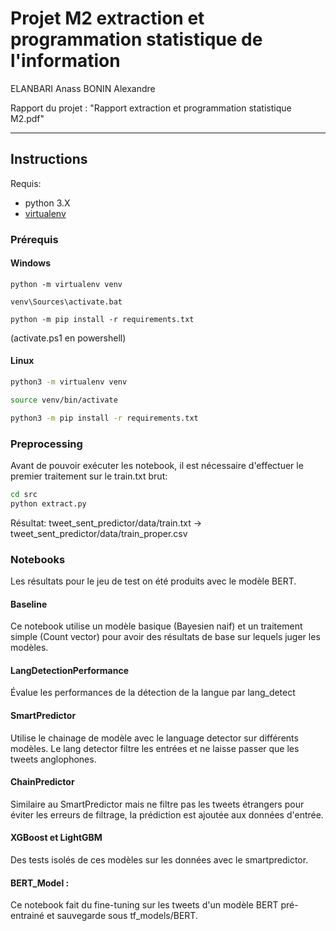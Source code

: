 # Projet M2 extraction et programmation statistique de l'information

ELANBARI Anass
BONIN Alexandre

Rapport du projet : "Rapport extraction et programmation statistique M2.pdf"

---

## Instructions

Requis: 
- python 3.X
- [virtualenv](https://pypi.org/project/virtualenv/)

### Prérequis

#### Windows

```batch
python -m virtualenv venv

venv\Sources\activate.bat

python -m pip install -r requirements.txt
```
(activate.ps1 en powershell)

#### Linux

```bash
python3 -m virtualenv venv

source venv/bin/activate

python3 -m pip install -r requirements.txt
```

### Preprocessing

Avant de pouvoir exécuter les notebook, il est nécessaire d'effectuer le premier traitement sur le train.txt brut:

```bash
cd src
python extract.py
```

Résultat:
tweet_sent_predictor/data/train.txt -> tweet_sent_predictor/data/train_proper.csv

### Notebooks

Les résultats pour le jeu de test on été produits avec le modèle BERT.

#### Baseline
Ce notebook utilise un modèle basique (Bayesien naif) et un traitement simple (Count vector) pour avoir des résultats de base sur lequels juger les modèles.

#### LangDetectionPerformance
Évalue les performances de la détection de la langue par lang_detect

#### SmartPredictor
Utilise le chainage de modèle avec le language detector sur différents modèles. Le lang detector filtre les entrées et ne laisse passer que les tweets anglophones.

#### ChainPredictor
Similaire au SmartPredictor mais ne filtre pas les tweets étrangers pour éviter les erreurs de filtrage, la prédiction est ajoutée aux données d'entrée.

#### XGBoost et LightGBM
Des tests isolés de ces modèles sur les données avec le smartpredictor.

#### BERT_Model :
Ce notebook fait du fine-tuning sur les tweets d'un modèle BERT pré-entrainé et sauvegarde sous tf_models/BERT.


